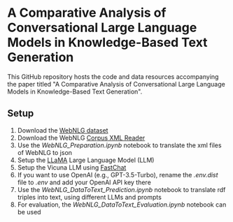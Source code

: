 # A Comparative Analysis of Conversational Large Language Models in Knowledge-Based Text Generation
This GitHub repository hosts the code and data resources accompanying the paper titled "A Comparative Analysis of Conversational Large Language Models in Knowledge-Based Text Generation".

## Setup
1. Download the [WebNLG dataset](https://gitlab.com/shimorina/webnlg-dataset/-/tree/master/)
2. Download the WebNLG [Corpus XML Reader](https://gitlab.com/webnlg/corpus-reader)
3. Use the _WebNLG\_Preparation.ipynb_ notebook to translate the xml files of WebNLG to json
4. Setup the [LLaMA](https://github.com/facebookresearch/llama) Large Language Model (LLM)
5. Setup the Vicuna LLM using [FastChat](https://github.com/lm-sys/FastChat)
6. If you want to use OpenAI (e.g., GPT-3.5-Turbo), rename the _.env.dist_ file to _.env_ and add your OpenAI API key there
7. Use the _WebNLG\_DataToText_Prediction.ipynb_ notebook to translate rdf triples into text, using different LLMs and prompts
8. For evaluation, the _WebNLG\_DataToText\_Evaluation.ipynb_ notebook can be used
